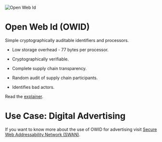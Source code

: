 ![Open Web Id](images/owl.128.pxls.100.dpi.png)

# Open Web Id (OWID)

Simple cryptographically auditable identifiers and processors.

-   Low storage overhead - 77 bytes per processor.

-   Cryptographically verifiable.

-   Complete supply chain transparency.

-   Random audit of supply chain participants.

-   Identifies bad actors.

Read the [explainer](explainer.md).

# Use Case: Digital Advertising

If you want to know more about the use of OWID for advertising visit [Secure Web
Addressability Network (SWAN)](https://github.com/SWAN-community/swan).
